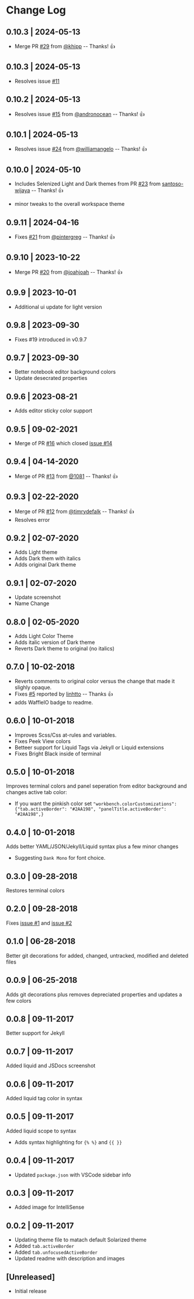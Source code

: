 <!-- cSpell: disable -->

# Change Log

## 0.10.3 | 2024-05-13

- Merge PR
  [#29](https://github.com/edheltzel/vscode-better-solarized/pull/29) from [@khipp](https://github.com/khipp) -- Thanks! 👍

## 0.10.3 | 2024-05-13

- Resolves issue [#11](https://github.com/edheltzel/vscode-better-solarized/issues/11)

## 0.10.2 | 2024-05-13

- Resolves issue [#15](https://github.com/edheltzel/vscode-better-solarized/issues/15) from [@andronocean](https://github.com/andronocean) -- Thanks! 👍

## 0.10.1 | 2024-05-13

- Resolves issue [#24](https://github.com/edheltzel/vscode-better-solarized/issues/24) from [@williamangelo](https://github.com/williamangelo) -- Thanks! 👍

## 0.10.0 | 2024-05-10

- Includes Selenized Light and Dark themes from PR
  [#23](https://github.com/edheltzel/vscode-better-solarized/pull/23) from
  [santoso-wijaya](https://github.com/santoso-wijaya) -- Thanks! 👍

- minor tweaks to the overall workspace theme

## 0.9.11 | 2024-04-16

- Fixes
  [#21](https://github.com/edheltzel/vscode-better-solarized/issues/21#issuecomment-2058697762)
  from [@pintergreg](https://github.com/pintergreg) -- Thanks! 👍

## 0.9.10 | 2023-10-22

- Merge PR [#20](https://github.com/edheltzel/vscode-better-solarized/pull/20)
  from [@joahjoah](https://github.com/joahjoah) -- Thanks! 👍

## 0.9.9 | 2023-10-01

- Additional ui update for light version

## 0.9.8 | 2023-09-30

- Fixes #19 introduced in v0.9.7

## 0.9.7 | 2023-09-30

- Better notebook editor background colors
- Update desecrated properties

## 0.9.6 | 2023-08-21

- Adds editor sticky color support

## 0.9.5 | 09-02-2021

- Merge of PR
  [#16](https://github.com/edheltzel/vscode-better-solarized/pull/16) which
  closed
  [issue #14](https://github.com/edheltzel/vscode-better-solarized/issues/14)

## 0.9.4 | 04-14-2020

- Merge of PR [#13](https://github.com/ginfuru/vscode-better-solarized/pull/13)
  from [@1081](https://github.com/1081) -- Thanks! 👍

## 0.9.3 | 02-22-2020

- Merge of PR [#12](https://github.com/ginfuru/vscode-better-solarized/pull/12)
  from [@timrydefalk](https://github.com/timrydefalk) -- Thanks! 👍
- Resolves error

## 0.9.2 | 02-07-2020

- Adds Light theme
- Adds Dark them with italics
- Adds original Dark theme

## 0.9.1 | 02-07-2020

- Update screenshot
- Name Change

## 0.8.0 | 02-05-2020

- Adds Light Color Theme
- Adds italic version of Dark theme
- Reverts Dark theme to original (no italics)

## 0.7.0 | 10-02-2018

- Reverts comments to original color versus the change that made it slighly
  opaque.
- Fixes [#5](https://github.com/ginfuru/vscode-better-solarized-dark/issues/5)
  reported by [linhtto](https://github.com/linhtto) -- Thanks 👍
- adds WaffleIO badge to readme.

## 0.6.0 | 10-01-2018

- Improves Scss/Css at-rules and variables.
- Fixes Peek View colors
- Betteer support for Liquid Tags via Jekyll or Liquid extensions
- Fixes Bright Black inside of terminal

## 0.5.0 | 10-01-2018

Improves terminal colors and panel seperation from editor background and changes
active tab color:

- If you want the pinkish color set
  `"workbench.colorCustomizations": {"tab.activeBorder": "#2AA198", "panelTitle.activeBorder": "#2AA198",}`

## 0.4.0 | 10-01-2018

Adds better YAML/JSON/Jekyll/Liquid syntax plus a few minor changes

- Suggesting `Dank Mono` for font choice.

## 0.3.0 | 09-28-2018

Restores terminal colors

## 0.2.0 | 09-28-2018

Fixes
[issue #1](https://github.com/ginfuru/vscode-better-solarized-dark/issues/1) and
[issue #2](https://github.com/ginfuru/vscode-better-solarized-dark/issues/2)

## 0.1.0 | 06-28-2018

Better git decorations for added, changed, untracked, modified and deleted files

## 0.0.9 | 06-25-2018

Adds git decorations plus removes depreciated properties and updates a few
colors

## 0.0.8 | 09-11-2017

Better support for Jekyll

## 0.0.7 | 09-11-2017

Added liquid and JSDocs screenshot

## 0.0.6 | 09-11-2017

Added liquid tag color in syntax

## 0.0.5 | 09-11-2017

Added liquid scope to syntax

- Adds syntax highlighting for `{% %}` and `{{ }}`

## 0.0.4 | 09-11-2017

- Updated `package.json` with VSCode sidebar info

## 0.0.3 | 09-11-2017

- Added image for IntelliSense

## 0.0.2 | 09-11-2017

- Updating theme file to matach default Solarized theme
- Added `tab.activeBorder`
- Added `tab.unfocusedActiveBorder`
- Updated readme with description and images

## [Unreleased]

- Initial release
